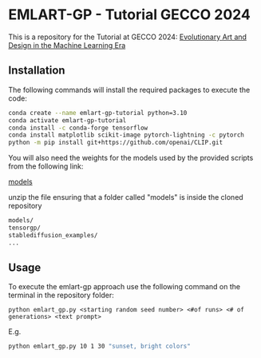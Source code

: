 # EMLART-GP - Tutorial GECCO 2024

This is a repository for the Tutorial at GECCO 2024: [Evolutionary Art and Design in the Machine Learning Era](https://gecco-2024.sigevo.org/Tutorials#id_Evolutionary%20Art%20and%20Design%20in%20the%20Machine%20Learning%20Era) 


## Installation

The following commands will install the required packages to execute the code:

```bash
conda create --name emlart-gp-tutorial python=3.10
conda activate emlart-gp-tutorial 
conda install -c conda-forge tensorflow
conda install matplotlib scikit-image pytorch-lightning -c pytorch
python -m pip install git+https://github.com/openai/CLIP.git         
```
You will also need the weights for the models used by the provided scripts from the following link:

[models](https://www.dropbox.com/s/vusdr3oo5htfqh9/models.zip?dl=1) 

unzip the file ensuring that a folder called "models" is inside the cloned repository 
```bash
models/
tensorgp/
stablediffusion_examples/
...
```

## Usage

To execute the emlart-gp approach use the following command on the terminal in the repository folder:

```console
python emlart_gp.py <starting random seed number> <#of runs> <# of generations> <text prompt>
```

E.g.
```bash
python emlart_gp.py 10 1 30 "sunset, bright colors" 
``` 
